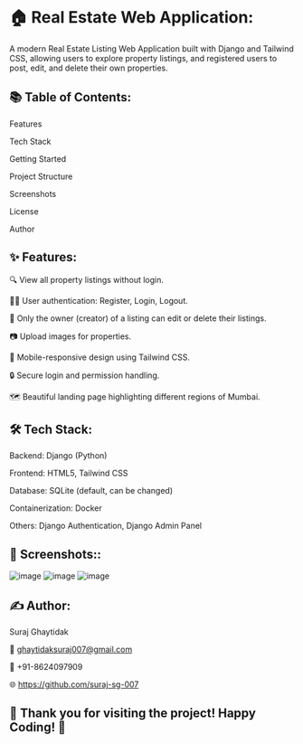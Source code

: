 # 🏠 Real Estate Web Application:

A modern Real Estate Listing Web Application built with Django and Tailwind CSS, allowing users to explore property listings, and registered users to post, edit, and delete their own properties.

## 📚 Table of Contents:

Features

Tech Stack

Getting Started

Project Structure

Screenshots

License

Author


## ✨ Features:

🔍 View all property listings without login.

🧑‍💼 User authentication: Register, Login, Logout.

📝 Only the owner (creator) of a listing can edit or delete their listings.

📷 Upload images for properties.

📱 Mobile-responsive design using Tailwind CSS.

🔒 Secure login and permission handling.

🗺️ Beautiful landing page highlighting different regions of Mumbai.


## 🛠️ Tech Stack:

Backend: Django (Python)

Frontend: HTML5, Tailwind CSS

Database: SQLite (default, can be changed)

Containerization: Docker

Others: Django Authentication, Django Admin Panel

## 📸 Screenshots::

![image](https://github.com/user-attachments/assets/88afe489-0224-4a53-8143-9e6eee781694)
![image](https://github.com/user-attachments/assets/9703d6e5-040b-4350-9317-f711aeabcf58)
![image](https://github.com/user-attachments/assets/de35cf76-d7a3-4261-96f9-189a7d79a363)


## ✍️ Author:

Suraj Ghaytidak

📧 ghaytidaksuraj007@gmail.com

📱 +91-8624097909

🌐 https://github.com/suraj-sg-007

## 🎉 Thank you for visiting the project! Happy Coding! 🎯



